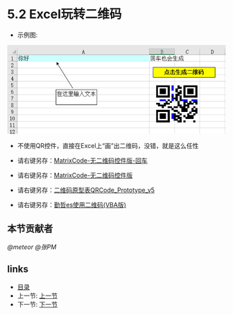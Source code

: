 # 5.2 Excel玩转二维码
- 示例图:

![](images/5.2.jpg)

- 不使用QR控件，直接在Excel上“画”出二维码，没错，就是这么任性
  
 * 请右键另存：[MatrixCode-无二维码控件版-回车](src/5.2.1.xls)

 * 请右键另存：[MatrixCode-无二维码控件版](src/5.2.2.xls)

 * 请右键另存：[二维码原型表QRCode_Prototype_v5](src/5.2.3.xlsm)

 * 请右键另存：[勤哲es使用二维码(VBA版)](files/5.2.4.zip)


## 本节贡献者
*@meteor*
*@张PM*

## links
  * [目录](<preface.md>)
  * 上一节: [上一节](<05.1.md>)
  * 下一节: [下一节](<05.3.md>)
